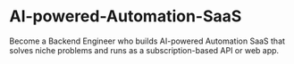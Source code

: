 # AI-powered-Automation-SaaS
Become a Backend Engineer who builds AI-powered Automation SaaS that solves niche problems and runs as a subscription-based API or web app.

